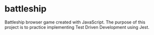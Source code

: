 # battleship
Battleship browser game created with JavaScript. The purpose of this project is to practice implementing Test Driven Development using Jest.

